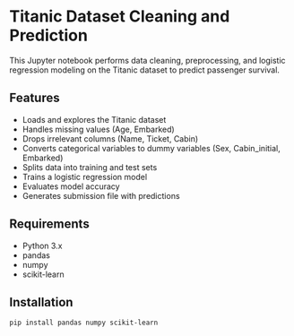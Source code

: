 # Titanic Dataset Cleaning and Prediction

This Jupyter notebook performs data cleaning, preprocessing, and logistic regression modeling on the Titanic dataset to predict passenger survival.

## Features

- Loads and explores the Titanic dataset
- Handles missing values (Age, Embarked)
- Drops irrelevant columns (Name, Ticket, Cabin)
- Converts categorical variables to dummy variables (Sex, Cabin_initial, Embarked)
- Splits data into training and test sets
- Trains a logistic regression model
- Evaluates model accuracy
- Generates submission file with predictions

## Requirements

- Python 3.x
- pandas
- numpy
- scikit-learn

## Installation

```bash
pip install pandas numpy scikit-learn
